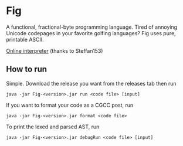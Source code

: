 # Fig
A functional, fractional-byte programming language. Tired of annoying Unicode codepages in your favorite golfing languages? Fig uses pure, printable ASCII.

[Online interpreter](https://fig.fly.dev) (thanks to Steffan153)

## How to run
Simple. Download the release you want from the releases tab then run 
```shell
java -jar Fig-<version>.jar run <code file> [input]
```
If you want to format your code as a CGCC post, run
```shell
java -jar Fig-<version>.jar format <code file>
```
To print the lexed and parsed AST, run
```shell
java -jar Fig-<version>.jar debugRun <code file> [input]
```